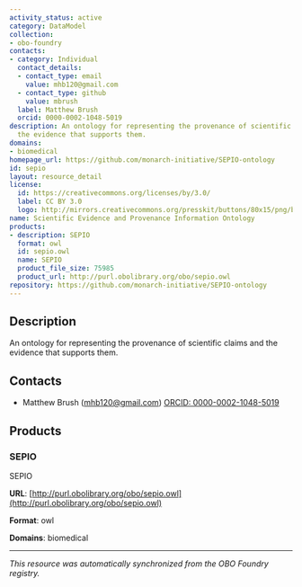 ```yaml
---
activity_status: active
category: DataModel
collection:
- obo-foundry
contacts:
- category: Individual
  contact_details:
  - contact_type: email
    value: mhb120@gmail.com
  - contact_type: github
    value: mbrush
  label: Matthew Brush
  orcid: 0000-0002-1048-5019
description: An ontology for representing the provenance of scientific claims and
  the evidence that supports them.
domains:
- biomedical
homepage_url: https://github.com/monarch-initiative/SEPIO-ontology
id: sepio
layout: resource_detail
license:
  id: https://creativecommons.org/licenses/by/3.0/
  label: CC BY 3.0
  logo: http://mirrors.creativecommons.org/presskit/buttons/80x15/png/by.png
name: Scientific Evidence and Provenance Information Ontology
products:
- description: SEPIO
  format: owl
  id: sepio.owl
  name: SEPIO
  product_file_size: 75985
  product_url: http://purl.obolibrary.org/obo/sepio.owl
repository: https://github.com/monarch-initiative/SEPIO-ontology
---
```

## Description

An ontology for representing the provenance of scientific claims and the evidence that supports them.

## Contacts

- Matthew Brush (mhb120@gmail.com) [ORCID: 0000-0002-1048-5019](https://orcid.org/0000-0002-1048-5019)

## Products

### SEPIO

SEPIO

**URL**: [http://purl.obolibrary.org/obo/sepio.owl](http://purl.obolibrary.org/obo/sepio.owl)

**Format**: owl

**Domains**: biomedical

---

*This resource was automatically synchronized from the OBO Foundry registry.*